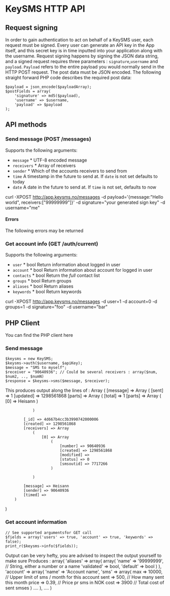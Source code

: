 # KeySMS HTTP API

## Request signing

In order to gain authentication to act on behalf of a KeySMS user, each request must be signed.
Every user can generate an API key in the App itself, and this secret key is in time inputted into your application along with the username.
Request signing happens by signing the JSON data string, and a signed request requires three parameters : `signature`,`username` and `payload`.
`Payload` refers to the entire payload you would normally send in the HTTP POST request. The post data must be JSON encoded.
The following straight forward PHP code describes the required post data:

    $payload = json_encode($payloadArray);
    $postFields = array(
        'signature' => md5($payload),
        'username' => $username,
        'payload' => $payload
    );

## API methods

### Send message (POST /messages)
Supports the following arguments:
- `message`     * UTF-8 encoded message
- `receivers`   * Array of receivers
- `sender`      * Which of the accounts receivers to send from
- `time`        A timestamp in the future to send at. If `date` is not set defaults to today
- `date`        A date in the future to send at. If `time` is not set, defaults to now

curl -XPOST http://app.keysms.no/messages -d payload='{message:"Hello world", receivers:["99999999"]}' -d signature="your generated sign key" -d username="me"

#### Errors
The following errors may be returned

### Get account info (GET /auth/current)
Supports the following arguments:
- `user`        * bool Return information about logged in user
- `account`     * bool Return information about account for logged in user
- `contacts`    * bool Return the _full_ contact list
- `groups`      * bool Return groups
- `aliases`     * bool Return aliases
- `keywords`    * bool Return keywords

curl -XPOST http://app.keysms.no/messages -d user=1 -d account=0 -d groups=1 -d signature="foo" -d username="bar"

## PHP Client
You can find the PHP client here

### Send message

    $keysms = new KeySMS;
    $keysms->auth($username, $apiKey);
    $message = "SMS to myself";
    $receiver = "90640936"; // Could be several receivers : array($num, $num2, .., $numN)
    $response = $keysms->sms($message, $receiver);

This produces output along the lines of :
Array
(
    [message] => Array
        (
            [sent] => 1
            [updated] => 1298561868
            [parts] => Array
                (
                    [total] => 1
                    [parts] => Array
                        (
                            [0] => Heisann
                        )

                )

            [_id] => 4d667b4cc3b3990742000006
            [created] => 1298561868
            [receivers] => Array
                (
                    [0] => Array
                        (
                            [number] => 90640936
                            [created] => 1298561868
                            [modified] => 
                            [status] => 0
                            [smsoutid] => 7717266
                        )

                )

            [message] => Heisann
            [sender] => 90640936
            [timed] => 
        )

)

### Get account information

    // See supported argumentsfor GET call
    $fields = array('users' => true, 'account' => true, 'keywords' => false);
    print_r($keysms->info($fields));

Output can be very hefty, you are advised to inspect the output yourself to make sure
Produces :
array(
    'aliases' => array(
        array(
            'name' => '99999999', // String, either a number or a name
            'validated' => bool,
            'default' => bool
        )
    ),
    'account' => array(
        'name' => 'Account name',
        'sms' => array(
            max => 10000, // Upper limit of sms / month for this account
            sent => 500, // How many sent this month
            price => 0.39, // Price pr sms in NOK
            cost => 3900 // Total cost of sent smses
        )
        ....
    ),
    ....
)
